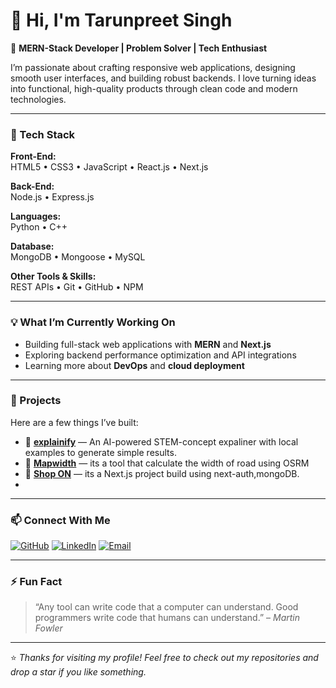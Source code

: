 # 👋 Hi, I'm Tarunpreet Singh  

🚀 **MERN-Stack Developer | Problem Solver | Tech Enthusiast**

I’m passionate about crafting responsive web applications, designing smooth user interfaces, and building robust backends. I love turning ideas into functional, high-quality products through clean code and modern technologies.

---

### 🧠 Tech Stack

**Front-End:**  
HTML5 • CSS3 • JavaScript • React.js • Next.js  

**Back-End:**  
Node.js • Express.js  

**Languages:**  
Python • C++  

**Database:**  
MongoDB • Mongoose • MySQL  

**Other Tools & Skills:**  
REST APIs • Git • GitHub • NPM  

---

### 💡 What I’m Currently Working On
- Building full-stack web applications with **MERN** and **Next.js**  
- Exploring backend performance optimization and API integrations  
- Learning more about **DevOps** and **cloud deployment**  

---
### 🧩 Projects
Here are a few things I’ve built:
- 🔗 **[explainify](#)** — An AI-powered STEM-concept expaliner with local examples to generate simple results. 
- 🔗 **[Mapwidth](#)** — its a tool that calculate the width of road using OSRM   
- 🔗 **[Shop ON](#)** — its a Next.js project build using next-auth,mongoDB.
- 
---


### 📫 Connect With Me
[![GitHub](https://img.shields.io/badge/GitHub-181717?style=flat&logo=github&logoColor=white)](https://github.com/TarunpreetSingh23)
[![LinkedIn](https://img.shields.io/badge/LinkedIn-0077B5?style=flat&logo=linkedin&logoColor=white)]([https://linkedin.com/in/](https://www.linkedin.com/in/tarunpreet-singh-1010b1319/))
[![Email](https://img.shields.io/badge/Email-D14836?style=flat&logo=gmail&logoColor=white)](mailto:tarunpreets29@gamil.com)

---

### ⚡ Fun Fact
> “Any tool can write code that a computer can understand. Good programmers write code that humans can understand.” – *Martin Fowler*

---

⭐️ *Thanks for visiting my profile! Feel free to check out my repositories and drop a star if you like something.*  
